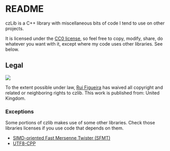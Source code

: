 # README #

czLib is a C++ library with miscellaneous bits of code I tend to use on other projects.

It is licensed under the [CC0 license](http://creativecommons.org/publicdomain/zero/1.0/), so feel free to copy, modify, share, do whatever you want with it, except where my code uses other libraries. See below.

## Legal ##

[![](http://i.creativecommons.org/p/zero/1.0/88x31.png)](http://creativecommons.org/publicdomain/zero/1.0/)

To the extent possible under law, [Rui Figueira](http://www.ruifigueira.net) has waived all copyright and related or neighboring rights to czlib. This work is published from: United Kingdom.

### Exceptions ###

Some portions of czlib makes use of some other libraries. Check those libraries licenses if you use code that depends on them.

* [SIMD-oriented Fast Mersenne Twister (SFMT)](http://www.math.sci.hiroshima-u.ac.jp/~m-mat/MT/SFMT/)
* [UTF8-CPP](http://utfcpp.sourceforge.net/)